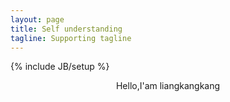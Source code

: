 ```yaml
---
layout: page
title: Self understanding
tagline: Supporting tagline
---
```

{% include JB/setup %}

<center> Hello,I'am liangkangkang </center>
